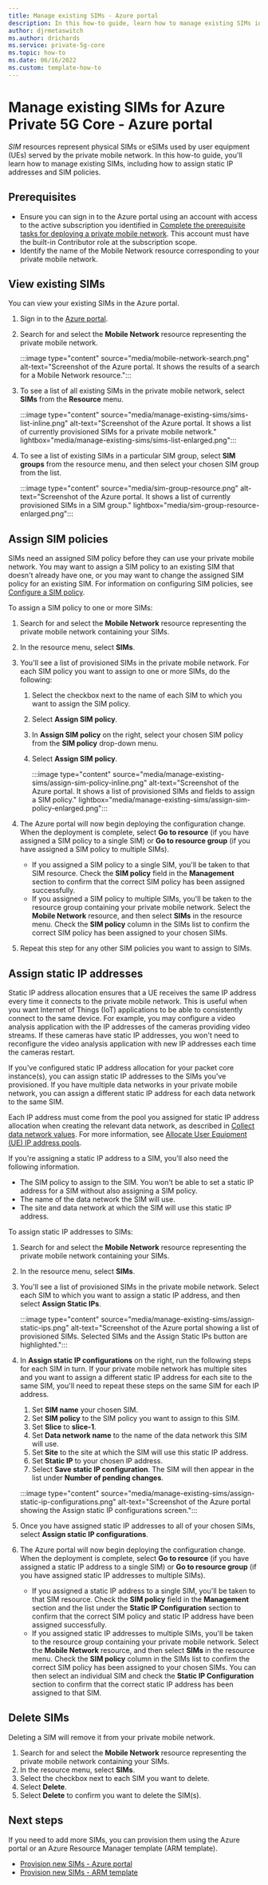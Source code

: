 ```yaml
---
title: Manage existing SIMs - Azure portal
description: In this how-to guide, learn how to manage existing SIMs in your private mobile network using the Azure portal.  
author: djrmetaswitch
ms.author: drichards
ms.service: private-5g-core
ms.topic: how-to
ms.date: 06/16/2022
ms.custom: template-how-to
---
```


# Manage existing SIMs for Azure Private 5G Core - Azure portal

*SIM* resources represent physical SIMs or eSIMs used by user equipment (UEs) served by the private mobile network. In this how-to guide, you'll learn how to manage existing SIMs, including how to assign static IP addresses and SIM policies.

## Prerequisites

- Ensure you can sign in to the Azure portal using an account with access to the active subscription you identified in [Complete the prerequisite tasks for deploying a private mobile network](complete-private-mobile-network-prerequisites.md). This account must have the built-in Contributor role at the subscription scope.
- Identify the name of the Mobile Network resource corresponding to your private mobile network.

## View existing SIMs

You can view your existing SIMs in the Azure portal.

1. Sign in to the [Azure portal](https://portal.azure.com/).
1. Search for and select the **Mobile Network** resource representing the private mobile network.

    :::image type="content" source="media/mobile-network-search.png" alt-text="Screenshot of the Azure portal. It shows the results of a search for a Mobile Network resource.":::

1. To see a list of all existing SIMs in the private mobile network, select **SIMs** from the **Resource** menu.

    :::image type="content" source="media/manage-existing-sims/sims-list-inline.png" alt-text="Screenshot of the Azure portal. It shows a list of currently provisioned SIMs for a private mobile network." lightbox="media/manage-existing-sims/sims-list-enlarged.png":::

1. To see a list of existing SIMs in a particular SIM group, select **SIM groups** from the resource menu, and then select your chosen SIM group from the list. 

    :::image type="content" source="media/sim-group-resource.png" alt-text="Screenshot of the Azure portal. It shows a list of currently provisioned SIMs in a SIM group." lightbox="media/sim-group-resource-enlarged.png":::

## Assign SIM policies

SIMs need an assigned SIM policy before they can use your private mobile network. You may want to assign a SIM policy to an existing SIM that doesn't already have one, or you may want to change the assigned SIM policy for an existing SIM. For information on configuring SIM policies, see [Configure a SIM policy](configure-sim-policy-azure-portal.md).

To assign a SIM policy to one or more SIMs:

1. Search for and select the **Mobile Network** resource representing the private mobile network containing your SIMs.
1. In the resource menu, select **SIMs**.
1. You'll see a list of provisioned SIMs in the private mobile network. For each SIM policy you want to assign to one or more SIMs, do the following:

    1. Select the checkbox next to the name of each SIM to which you want to assign the SIM policy.
    1. Select **Assign SIM policy**.
    1. In **Assign SIM policy** on the right, select your chosen SIM policy from the **SIM policy** drop-down menu.
    1. Select **Assign SIM policy**.
    
        :::image type="content" source="media/manage-existing-sims/assign-sim-policy-inline.png" alt-text="Screenshot of the Azure portal. It shows a list of provisioned SIMs and fields to assign a SIM policy." lightbox="media/manage-existing-sims/assign-sim-policy-enlarged.png":::

1. The Azure portal will now begin deploying the configuration change. When the deployment is complete, select **Go to resource** (if you have assigned a SIM policy to a single SIM) or **Go to resource group** (if you have assigned a SIM policy to multiple SIMs).

    - If you assigned a SIM policy to a single SIM, you'll be taken to that SIM resource. Check the **SIM policy** field in the **Management** section to confirm that the correct SIM policy has been assigned successfully.
    - If you assigned a SIM policy to multiple SIMs, you'll be taken to the resource group containing your private mobile network. Select the **Mobile Network** resource, and then select **SIMs** in the resource menu. Check the **SIM policy** column in the SIMs list to confirm the correct SIM policy has been assigned to your chosen SIMs.

1. Repeat this step for any other SIM policies you want to assign to SIMs.

## Assign static IP addresses

Static IP address allocation ensures that a UE receives the same IP address every time it connects to the private mobile network. This is useful when you want Internet of Things (IoT) applications to be able to consistently connect to the same device. For example, you may configure a video analysis application with the IP addresses of the cameras providing video streams. If these cameras have static IP addresses, you won't need to reconfigure the video analysis application with new IP addresses each time the cameras restart.

If you've configured static IP address allocation for your packet core instance(s), you can assign static IP addresses to the SIMs you've provisioned. If you have multiple data networks in your private mobile network, you can assign a different static IP address for each data network to the same SIM.

Each IP address must come from the pool you assigned for static IP address allocation when creating the relevant data network, as described in [Collect data network values](collect-required-information-for-a-site.md#collect-data-network-values). For more information, see [Allocate User Equipment (UE) IP address pools](complete-private-mobile-network-prerequisites.md#allocate-user-equipment-ue-ip-address-pools).

If you're assigning a static IP address to a SIM, you'll also need the following information.

- The SIM policy to assign to the SIM. You won't be able to set a static IP address for a SIM without also assigning a SIM policy.
- The name of the data network the SIM will use.
- The site and data network at which the SIM will use this static IP address.

To assign static IP addresses to SIMs:

1. Search for and select the **Mobile Network** resource representing the private mobile network containing your SIMs.
1. In the resource menu, select **SIMs**.
1. You'll see a list of provisioned SIMs in the private mobile network. Select each SIM to which you want to assign a static IP address, and then select **Assign Static IPs**.

    :::image type="content" source="media/manage-existing-sims/assign-static-ips.png" alt-text="Screenshot of the Azure portal showing a list of provisioned SIMs. Selected SIMs and the Assign Static IPs button are highlighted.":::

1. In **Assign static IP configurations** on the right, run the following steps for each SIM in turn. If your private mobile network has multiple sites and you want to assign a different static IP address for each site to the same SIM, you'll need to repeat these steps on the same SIM for each IP address.

    1. Set **SIM name** your chosen SIM.
    1. Set **SIM policy** to the SIM policy you want to assign to this SIM.
    1. Set **Slice** to **slice-1**. 
    1. Set **Data network name** to the name of the data network this SIM will use.
    1. Set **Site** to the site at which the SIM will use this static IP address.
    1. Set **Static IP** to your chosen IP address.
    1. Select **Save static IP configuration**. The SIM will then appear in the list under **Number of pending changes**.

    :::image type="content" source="media/manage-existing-sims/assign-static-ip-configurations.png" alt-text="Screenshot of the Azure portal showing the Assign static IP configurations screen.":::

1. Once you have assigned static IP addresses to all of your chosen SIMs, select **Assign static IP configurations**.
1. The Azure portal will now begin deploying the configuration change. When the deployment is complete, select **Go to resource** (if you have assigned a static IP address to a single SIM) or **Go to resource group** (if you have assigned static IP addresses to multiple SIMs).

    - If you assigned a static IP address to a single SIM, you'll be taken to that SIM resource. Check the **SIM policy** field in the **Management** section and the list under the **Static IP Configuration** section to confirm that the correct SIM policy and static IP address have been assigned successfully.
    - If you assigned static IP addresses to multiple SIMs, you'll be taken to the resource group containing your private mobile network. Select the **Mobile Network** resource, and then select **SIMs** in the resource menu. Check the **SIM policy** column in the SIMs list to confirm the correct SIM policy has been assigned to your chosen SIMs. You can then select an individual SIM and check the **Static IP Configuration** section to confirm that the correct static IP address has been assigned to that SIM.

## Delete SIMs

Deleting a SIM will remove it from your private mobile network.

1. Search for and select the **Mobile Network** resource representing the private mobile network containing your SIMs.
1. In the resource menu, select **SIMs**.
1. Select the checkbox next to each SIM you want to delete.
1. Select **Delete**.
1. Select **Delete** to confirm you want to delete the SIM(s).

## Next steps
If you need to add more SIMs, you can provision them using the Azure portal or an Azure Resource Manager template (ARM template).
- [Provision new SIMs - Azure portal](provision-sims-azure-portal.md)
- [Provision new SIMs - ARM template](provision-sims-arm-template.md)
